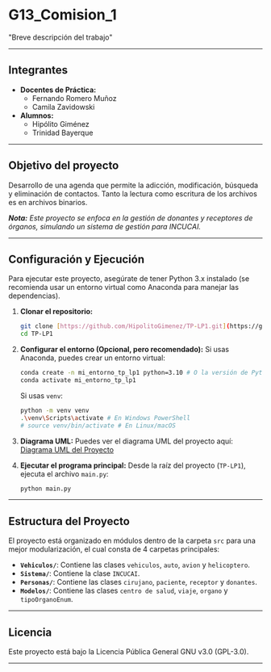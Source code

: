 # G13_Comision_1

"Breve descripción del trabajo"

---

## Integrantes

* **Docentes de Práctica:**
    * Fernando Romero Muñoz
    * Camila Zavidowski
* **Alumnos:**
    * Hipólito Giménez
    * Trinidad Bayerque

---

## Objetivo del proyecto

Desarrollo de una agenda que permite la adicción, modificación, búsqueda y eliminación de contactos. Tanto la lectura como escritura de los archivos es en archivos binarios.

_**Nota:** Este proyecto se enfoca en la gestión de donantes y receptores de órganos, simulando un sistema de gestión para INCUCAI._

---

## Configuración y Ejecución

Para ejecutar este proyecto, asegúrate de tener Python 3.x instalado (se recomienda usar un entorno virtual como Anaconda para manejar las dependencias).

1.  **Clonar el repositorio:**
    ```bash
    git clone [https://github.com/HipolitoGimenez/TP-LP1.git](https://github.com/HipolitoGimenez/TP-LP1.git)
    cd TP-LP1
    ```

2.  **Configurar el entorno (Opcional, pero recomendado):**
    Si usas Anaconda, puedes crear un entorno virtual:
    ```bash
    conda create -n mi_entorno_tp_lp1 python=3.10 # O la versión de Python que uses
    conda activate mi_entorno_tp_lp1
    ```
    Si usas `venv`:
    ```bash
    python -m venv venv
    .\venv\Scripts\activate # En Windows PowerShell
    # source venv/bin/activate # En Linux/macOS
    ```

3.  **Diagrama UML:**
    Puedes ver el diagrama UML del proyecto aquí:
    [Diagrama UML del Proyecto](https://app.diagrams.net/#G1wymQ_Uzuawb6E07xZvPAKNnipn-7bt_2#%7B%22pageId%22%3A%22gMXmehYRXr0v4xTKnlDv%22%7D)

4.  **Ejecutar el programa principal:**
    Desde la raíz del proyecto (`TP-LP1`), ejecuta el archivo `main.py`:
    ```bash
    python main.py
    ```

---

## Estructura del Proyecto

El proyecto está organizado en módulos dentro de la carpeta `src` para una mejor modularización, el cual consta de 4 carpetas principales:

* **`Vehiculos/`**: Contiene las clases `vehiculos`, `auto`, `avion` y `helicoptero`.
* **`Sistema/`**: Contiene la clase `INCUCAI`.
* **`Personas/`**: Contiene las clases `cirujano`, `paciente`, `receptor` y `donantes`.
* **`Modelos/`**: Contiene las clases `centro de salud`, `viaje`, `organo` y `tipoOrganoEnum`.

---

## Licencia

Este proyecto está bajo la Licencia Pública General GNU v3.0 (GPL-3.0).

---
